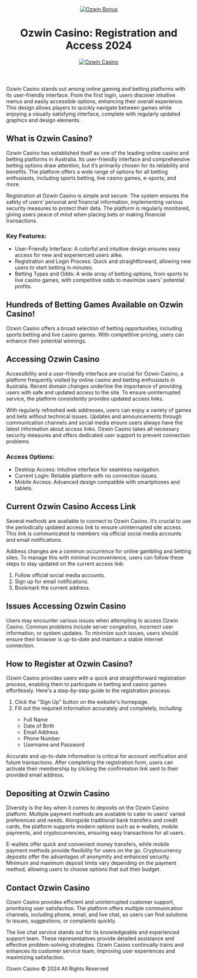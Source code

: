 <head>
    <meta charset="UTF-8">
    <meta name="viewport" content="width=device-width, initial-scale=1.0">
</head>
<body>
    <header>
        <div align="center">
          <a href="https://1sin.org/" class="get-bonus-btn"><img src="https://github.com/user-attachments/assets/e844a70e-b4ed-4e76-ab13-f1ee6511322d" title="Ozwin Bonus" alt="Ozwin Bonus"></a>
        </div>
        <h1>Ozwin Casino: Registration and Access 2024</h1>
        <a href="https://1sin.org/" title="Ozwin Casino"><img src="https://github.com/user-attachments/assets/d717c965-a743-41c4-a788-7c4001324bc8" title="Ozwin Casino" alt="Ozwin Casino"></a>
    </header>
<div class="text">
    <section>
        <p>Ozwin Casino stands out among online gaming and betting platforms with its user-friendly interface. From the first login, users discover intuitive menus and easily accessible options, enhancing their overall experience. This design allows players to quickly navigate between games while enjoying a visually satisfying interface, complete with regularly updated graphics and design elements.</p>
        <h2>What is Ozwin Casino?</h2>
        <p>Ozwin Casino has established itself as one of the leading online casino and betting platforms in Australia. Its user-friendly interface and comprehensive betting options draw attention, but it’s primarily chosen for its reliability and benefits. The platform offers a wide range of options for all betting enthusiasts, including sports betting, live casino games, e-sports, and more.</p>
        <p>Registration at Ozwin Casino is simple and secure. The system ensures the safety of users’ personal and financial information, implementing various security measures to protect their data. The platform is regularly monitored, giving users peace of mind when placing bets or making financial transactions.</p>
        <h3>Key Features:</h3>
        <ul>
            <li>User-Friendly Interface: A colorful and intuitive design ensures easy access for new and experienced users alike.</li>
            <li>Registration and Login Process: Quick and straightforward, allowing new users to start betting in minutes.</li>
            <li>Betting Types and Odds: A wide array of betting options, from sports to live casino games, with competitive odds to maximize users' potential profits.</li>
        </ul>
        <h2>Hundreds of Betting Games Available on Ozwin Casino!</h2>
        <p>Ozwin Casino offers a broad selection of betting opportunities, including sports betting and live casino games. With competitive pricing, users can enhance their potential winnings.</p>
        <h2>Accessing Ozwin Casino</h2>
        <p>Accessibility and a user-friendly interface are crucial for Ozwin Casino, a platform frequently visited by online casino and betting enthusiasts in Australia. Recent domain changes underline the importance of providing users with safe and updated access to the site. To ensure uninterrupted service, the platform consistently provides updated access links.</p>
        <p>With regularly refreshed web addresses, users can enjoy a variety of games and bets without technical issues. Updates and announcements through communication channels and social media ensure users always have the latest information about access links. Ozwin Casino takes all necessary security measures and offers dedicated user support to prevent connection problems.</p>
        <h3>Access Options:</h3>
        <ul>
            <li>Desktop Access: Intuitive interface for seamless navigation.</li>
            <li>Current Login: Reliable platform with no connection issues.</li>
            <li>Mobile Access: Advanced design compatible with smartphones and tablets.</li>
        </ul>
        <h2>Current Ozwin Casino Access Link</h2>
        <p>Several methods are available to connect to Ozwin Casino. It’s crucial to use the periodically updated access link to ensure uninterrupted site access. This link is communicated to members via official social media accounts and email notifications.</p>
        <p>Address changes are a common occurrence for online gambling and betting sites. To manage this with minimal inconvenience, users can follow these steps to stay updated on the current access link:</p>
        <ol>
            <li>Follow official social media accounts.</li>
            <li>Sign up for email notifications.</li>
            <li>Bookmark the current address.</li>
        </ol>
        <h2>Issues Accessing Ozwin Casino</h2>
        <p>Users may encounter various issues when attempting to access Ozwin Casino. Common problems include server congestion, incorrect user information, or system updates. To minimize such issues, users should ensure their browser is up-to-date and maintain a stable internet connection.</p>
        <h2>How to Register at Ozwin Casino?</h2>
        <p>Ozwin Casino provides users with a quick and straightforward registration process, enabling them to participate in betting and casino games effortlessly. Here's a step-by-step guide to the registration process:</p>
        <ol>
            <li>Click the "Sign Up" button on the website's homepage.</li>
            <li>Fill out the required information accurately and completely, including:</li>
            <ul>
                <li>Full Name</li>
                <li>Date of Birth</li>
                <li>Email Address</li>
                <li>Phone Number</li>
                <li>Username and Password</li>
            </ul>
        </ol>
        <p>Accurate and up-to-date information is critical for account verification and future transactions. After completing the registration form, users can activate their membership by clicking the confirmation link sent to their provided email address.</p>
        <h2>Depositing at Ozwin Casino</h2>
        <p>Diversity is the key when it comes to deposits on the Ozwin Casino platform. Multiple payment methods are available to cater to users’ varied preferences and needs. Alongside traditional bank transfers and credit cards, the platform supports modern options such as e-wallets, mobile payments, and cryptocurrencies, ensuring easy transactions for all users.</p>
        <p>E-wallets offer quick and convenient money transfers, while mobile payment methods provide flexibility for users on the go. Cryptocurrency deposits offer the advantages of anonymity and enhanced security. Minimum and maximum deposit limits vary depending on the payment method, allowing users to choose options that suit their budget.</p>
        <h2>Contact Ozwin Casino</h2>
        <p>Ozwin Casino provides efficient and uninterrupted customer support, prioritizing user satisfaction. The platform offers multiple communication channels, including phone, email, and live chat, so users can find solutions to issues, suggestions, or complaints quickly.</p>
        <p>The live chat service stands out for its knowledgeable and experienced support team. These representatives provide detailed assistance and effective problem-solving strategies. Ozwin Casino continually trains and enhances its customer service team, improving user experiences and maximizing satisfaction.</p>
    </section>
    <footer>
        <p>Ozwin Casino &copy; 2024 All Rights Reserved</p>
    </footer>
</body>
